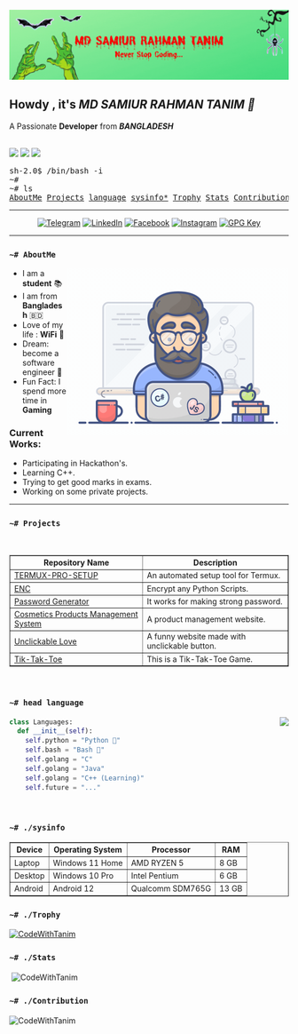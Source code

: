 [![MasterHead](https://github.com/CodeWithTanim/README-MANAGER/blob/main/Google%20Classroom%20Header%20Let's%20get%20spooky!.gif)](http://www.msrtanim.xyz)

<h2>Howdy , it's <i>MD SAMIUR RAHMAN TANIM 👋</i></h2>
A Passionate <b>Developer</b> from <i><b>BANGLADESH</b></i> 
<br /><br />

<!-- Badges -->
<p>
    <a href="#"><img src="https://img.shields.io/github/followers/CodeWithTanim?style=social&label=follow"></a>
    <a href="#"><img src="https://img.shields.io/github/stars/CodeWithTanim?style=social"></a>
    <a href="#"><img src="https://hits.seeyoufarm.com/api/count/incr/badge.svg?url=https%3A%2F%2Fgithub.com%2FCodeWithTanim&title=Visitors&count_bg=%230073EB"></a>
</p>

<!-- Console? -->
<pre>
sh-2.0$ /bin/bash -i
~#
~# ls
<a href="#-AboutMe">AboutMe</a> <a href="#-projects">Projects</a> <a href="#-head-language">language</a> <a href="#-sysinfo">sysinfo*</a> <a href="#-Trophy">Trophy</a> <a href="#-Stats">Stats</a> <a href="#-Contribution">Contribution</a>
</pre>

<!-- Social Badges-->
<hr />
<p align=center>
    <a href="https://t.me/CodeWithTanim" target="_blank"><img
            src="https://img.shields.io/badge/Telegram-%232CA5E0?style=for-the-badge&logoColor=white&logo=telegram"
            alt="Telegram"></a>
    <a href="https://www.linkedin.com/in/CodeWithTanim" target="_blank"><img
            src="https://img.shields.io/badge/LinkedIn-%230077B5?style=for-the-badge&logo=linkedin" alt="LinkedIn"></a>
    <a href="https://facebook.com/CodeWithTanim" target="_blank"><img
            src="https://img.shields.io/badge/Facebook-%231877F2?style=for-the-badge&logoColor=white&logo=facebook"
            alt="Facebook"></a>
    <a href="https://instagram.com/CodeWithTanim" target="_blank"><img
            src="https://img.shields.io/badge/Instagram-%23E4405F?style=for-the-badge&logoColor=white&logo=instagram"
            alt="Instagram"></a>
    <a href="https://youtube.com/@CodeWithTanim" target="_blank"><img
            src="https://img.shields.io/badge/YouTube-white?style=for-the-badge&logoColor=red&logo=YouTube"
            alt="GPG Key"></a>
</p>
<hr />

### `~# AboutMe`
<a href="#"><img align="right" height=300 src="assets/programmer.gif"></a>

- I am a **student** 📚
- I am from **Bangladesh** 🇧🇩 
- Love of my life : **WiFi** 🛜
- Dream: become a software engineer 💸
- Fun Fact: I spend more time in **Gaming**

### Current Works:
- Participating in Hackathon's.
- Learning C++.
- Trying to get good marks in exams.
- Working on some private projects.
<hr />

### `~# Projects`
<br>
<table border="1">
    <tr>
        <th>Repository Name</th>
        <th>Description</th>
    </tr>
    <tr>
        <td><a href="https://github.com/CodeWithTanim/TERMUX-SETUP-PRO">TERMUX-PRO-SETUP</a></td>
        <td>An automated setup tool for Termux.</td>
    </tr>
    <tr>
        <td><a href="https://github.com/CodeWithTanim/ENC">ENC</a></td>
        <td>Encrypt any Python Scripts.</td>
    </tr>
    <tr>
        <td><a href="https://github.com/CodeWithTanim/Password-Generator">Password Generator</a></td>
        <td>It works for making strong password.</td>
    </tr>
    <tr>
        <td><a href="https://github.com/CodeWithTanim/Cosmetics-Product-Management-System">Cosmetics Products Management System</a></td>
        <td>A product management website.</td>
    </tr>
    <tr>
        <td><a href="https://github.com/CodeWithTanim/Unclickable-Love">Unclickable Love</a></td>
        <td>A funny website made with unclickable button.</td>
    </tr>
        <tr>
        <td><a href="https://github.com/CodeWithTanim/Tik-Tak-Toe">Tik-Tak-Toe</a></td>
        <td>This is a Tik-Tak-Toe Game.</td>
    </tr>
</table>

<br/>

<!-- Languages -->
### `~# head language`
<a href="#"><img align="right" height=150 src="https://github-readme-stats.vercel.app/api/top-langs/?username=CodeWithTanim&layout=compact&theme=react&hide=html,css&hide_border=true&card_width=380&hide_title=true&langs_count=6"></a>

```python
class Languages:
  def __init__(self):
    self.python = "Python 🐍"
    self.bash = "Bash 🔩"
    self.golang = "C"
    self.golang = "Java"
    self.golang = "C++ (Learning)"
    self.future = "..."
```

<br/>

<!-- System Info -->
### `~# ./sysinfo`
<table border="1">
  <tr>
    <th>Device</th>
    <th>Operating System</th>
    <th>Processor</th>
    <th>RAM</th>
  </tr>
  <tr>
    <td>Laptop</td>
    <td>Windows 11 Home</td>
    <td>AMD RYZEN 5</td>
    <td>8 GB</td>
  </tr>
  <tr>
    <td>Desktop</td>
    <td>Windows 10 Pro</td>
    <td>Intel Pentium</td>
    <td>6 GB</td>
  </tr>
  <tr>
    <td>Android</td>
    <td>Android 12</td>
    <td>Qualcomm SDM765G</td>
    <td>13 GB</td>
  </tr>
</table>

<!-- GitHub Trophy -->
### `~# ./Trophy`
<p align="left"> <a href="https://github.com/ryo-ma/github-profile-trophy"><img src="https://github-profile-trophy.vercel.app/?username=CodeWithTanim" alt="CodeWithTanim" /></a> </p>

<!-- GitHub Stats -->
### `~# ./Stats`
<p>&nbsp;<img align="center" src="https://github-readme-stats.vercel.app/api?username=CodeWithTanim&show_icons=true&locale=en" alt="CodeWithTanim" /></p>

<!-- GitHub Contribution -->
### `~# ./Contribution`
<p><img align="center" src="https://github-readme-streak-stats.herokuapp.com/?user=CodeWithTanim" alt="CodeWithTanim" /></p>
<!-- end -->

